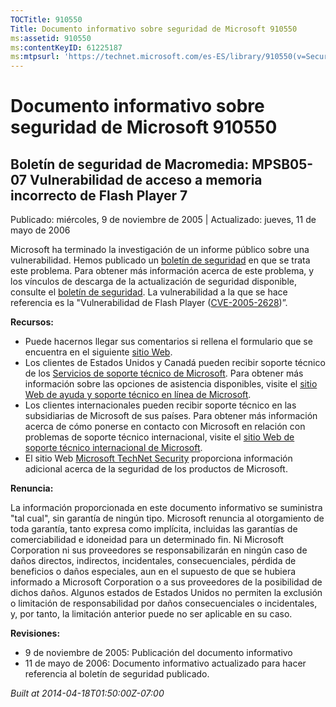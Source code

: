 ```yaml
---
TOCTitle: 910550
Title: Documento informativo sobre seguridad de Microsoft 910550
ms:assetid: 910550
ms:contentKeyID: 61225187
ms:mtpsurl: 'https://technet.microsoft.com/es-ES/library/910550(v=Security.10)'
---
```


Documento informativo sobre seguridad de Microsoft 910550
=========================================================

Boletín de seguridad de Macromedia: MPSB05-07 Vulnerabilidad de acceso a memoria incorrecto de Flash Player 7
-------------------------------------------------------------------------------------------------------------

Publicado: miércoles, 9 de noviembre de 2005 | Actualizado: jueves, 11 de mayo de 2006

Microsoft ha terminado la investigación de un informe público sobre una vulnerabilidad. Hemos publicado un [boletín de seguridad](http://www.microsoft.com/spain/technet/seguridad/boletines/ms06-020-it.mspx) en que se trata este problema. Para obtener más información acerca de este problema, y los vínculos de descarga de la actualización de seguridad disponible, consulte el [boletín de seguridad](http://www.microsoft.com/spain/technet/seguridad/boletines/ms06-020-it.mspx). La vulnerabilidad a la que se hace referencia es la "Vulnerabilidad de Flash Player ([CVE-2005-2628](http://www.cve.mitre.org/cgi-bin/cvename.cgi?name=cve-2005-2628))”.

**Recursos:**

-   Puede hacernos llegar sus comentarios si rellena el formulario que se encuentra en el siguiente [sitio Web](https://support.microsoft.com/common/survey.aspx?scid=sw;en;1257&amp;showpage=1&amp;ws=technet&amp;sd=tech).
-   Los clientes de Estados Unidos y Canadá pueden recibir soporte técnico de los [Servicios de soporte técnico de Microsoft](http://support.microsoft.com/default.aspx?scid=fh;es-es;incidentsubmit). Para obtener más información sobre las opciones de asistencia disponibles, visite el [sitio Web de ayuda y soporte técnico en línea de Microsoft](http://support.microsoft.com/).
-   Los clientes internacionales pueden recibir soporte técnico en las subsidiarias de Microsoft de sus países. Para obtener más información acerca de cómo ponerse en contacto con Microsoft en relación con problemas de soporte técnico internacional, visite el [sitio Web de soporte técnico internacional de Microsoft](http://go.microsoft.com/fwlink/?linkid=21155).
-   El sitio Web [Microsoft TechNet Security](http://www.microsoft.com/spain/technet/seguridad/default.asp) proporciona información adicional acerca de la seguridad de los productos de Microsoft.

**Renuncia:**

La información proporcionada en este documento informativo se suministra "tal cual", sin garantía de ningún tipo. Microsoft renuncia al otorgamiento de toda garantía, tanto expresa como implícita, incluidas las garantías de comerciabilidad e idoneidad para un determinado fin. Ni Microsoft Corporation ni sus proveedores se responsabilizarán en ningún caso de daños directos, indirectos, incidentales, consecuenciales, pérdida de beneficios o daños especiales, aun en el supuesto de que se hubiera informado a Microsoft Corporation o a sus proveedores de la posibilidad de dichos daños. Algunos estados de Estados Unidos no permiten la exclusión o limitación de responsabilidad por daños consecuenciales o incidentales, y, por tanto, la limitación anterior puede no ser aplicable en su caso.

**Revisiones:**

-   9 de noviembre de 2005: Publicación del documento informativo
-   11 de mayo de 2006: Documento informativo actualizado para hacer referencia al boletín de seguridad publicado.

*Built at 2014-04-18T01:50:00Z-07:00*
